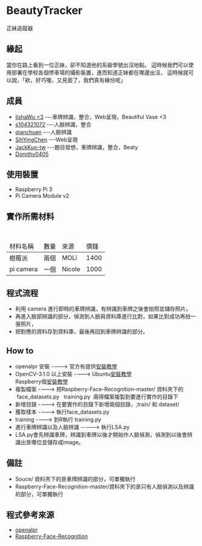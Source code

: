 # BeautyTracker
正妹追蹤器

## 緣起
當你在路上看到一位正妹，卻不知道他的系級學號出沒地點。
這時候我們可以使用部署在學校各個停車場的攝影裝置，進而知道正妹都在哪邊出沒，
這時候就可以說，「欸，好巧喔，又見面了，我們真有緣份呢」

## 成員
- [IishaWu <3](https://github.com/IishaWu)  ---車牌辨識，整合，Web呈現，Beautiful Vase <3
- [s104321072](https://github.com/s104321072) ---人臉辨識，整合
- [qianchuen](https://github.com/qianchuen) ---人臉辨識
- [SihYingChen](https://github.com/SihYingChen) ---Web呈現
- [JackKuo-tw](https://github.com/JackKuo-tw) ---題目發想，車牌辨識，整合，Beaty
- [Dorothy0405](https://github.com/Dorothy0405)

## 使用裝置
- Raspberry Pi 3
- Pi Camera Module v2

## 實作所需材料
<table>
  <thead>
      <tr>
        <td>材料名稱</td>
        <td>數量</td>
        <td>來源</td>
        <td>價錢</td>
     </tr>
    </thead>
    <tbody>
      <tr>
        <td>樹莓派</td>
        <td>兩個</td>
        <td>MOLi</td>
        <td>1400</td>
      </tr>
      <tr>
        <td>pi camera</td>
        <td>一個</td>
        <td>Nicole</td>
        <td> 1000</td>
      </tr>
    </tbody>
</table>

## 程式流程
- 利用 camera 進行即時的車牌辨識，有辨識到車牌之後會拍照並儲存照片。
- 再進入臉部辨識的部分，偵測到人臉與資料庫進行比對，如果比對成功再拍一張照片，
- 把對應的資料存到資料庫，最後再回到車牌辨識的部分。

## How to
- openalpr 安裝 ----> 官方有提供[安裝教學](https://github.com/openalpr/openalpr/wiki/Compilation-instructions-(Ubuntu-Linux))
- OpenCV-3.1.0 以上安裝 ----> Ubuntu[安裝教學](https://www.pyimagesearch.com/2016/10/24/ubuntu-16-04-how-to-install-opencv/)
                             Raspberry個[安裝教學](https://paper.dropbox.com/doc/Raspi-install-opencv-IHaVgymS9tRgfhnCaCSGv)
- 複製檔案 ----> 把Raspberry-Face-Recognition-master/ 資料夾下的    face_datasets.py   training.py  兩得檔案複製到要進行實作的目錄下
- 新增目錄 ----> 在要實作的目錄下新增兩個目錄，,train/ 和 dataset/
- 獲取樣本 ----> 執行face_datasets.py
- training ----> 到R執行 training.py
- 進行車牌辨識以及人臉辨識 -----> 執行LSA.py
- LSA.py會先辨識車牌，辨識到車牌以後才開始作人臉偵測，偵測到以後會辨識出昰哪位並儲存成image。
## 備註
- Souce/ 資料夾下的昰車牌辨識的部分，可單獨執行
- Raspberry-Face-Recognition-master/資料夾下的昰只有人臉偵測以及辨識的部分，可單獨執行
## 程式參考來源
- [openalpr](https://github.com/openalpr/openalpr)
- [Raspberry-Face-Recognition](https://github.com/trieutuanvnu/Raspberry-Face-Recognition)
